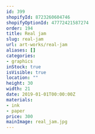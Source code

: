 ```yaml
---
id: 399
shopifyId: 8723260604746
shopifyOptionId: 47772421587274
order: 194
title: Real jam
slug: real-jam
url: art-works/real-jam
aliases: []
categories:
- graphics
inStock: true
isVisible: true
location: ""
height: 30
width: 21
date: 2019-01-01T00:00:00Z
materials:
- ink
- paper
price: 300
mainImage: real_jam.jpg
---
```

